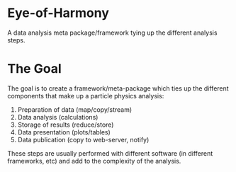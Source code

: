 Eye-of-Harmony
==============

A data analysis meta package/framework tying up the different analysis steps.

The Goal
==============
The goal is to create a framework/meta-package which ties up the different components 
that make up a particle physics analysis:

1. Preparation of data (map/copy/stream)
2. Data analysis (calculations)
3. Storage of results (reduce/store)
4. Data presentation (plots/tables)
5. Data publication (copy to web-server, notify)

These steps are usually performed with different software (in different frameworks, etc) 
and add to the complexity of the analysis. 
